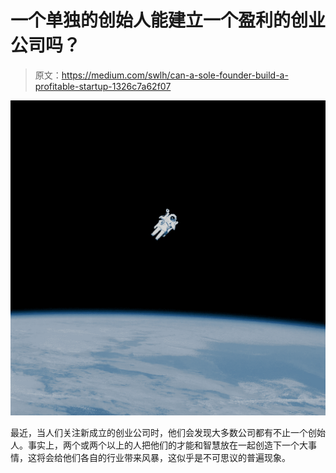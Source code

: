 # 一个单独的创始人能建立一个盈利的创业公司吗？

> 原文：<https://medium.com/swlh/can-a-sole-founder-build-a-profitable-startup-1326c7a62f07>

![](img/4393a4866cd60413597bdba39bc0b14e.png)

最近，当人们关注新成立的创业公司时，他们会发现大多数公司都有不止一个创始人。事实上，两个或两个以上的人把他们的才能和智慧放在一起创造下一个大事情，这将会给他们各自的行业带来风暴，这似乎是不可思议的普遍现象。